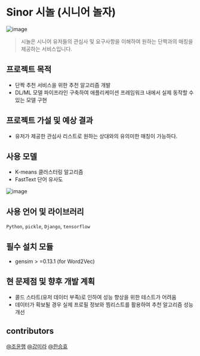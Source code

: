 # Sinor 시놀 (시니어 놀자)
![image](https://user-images.githubusercontent.com/47114771/169239895-f33f2038-e7cf-4e7f-a466-414088e74996.png)

> 시놀은 시니어 유저들의 관심사 및 요구사항을 이해하여 원하는 단짝과의 매칭을 제공하는 서비스입니다.

## 프로젝트 목적

- 단짝 추천 서비스을 위한 추천 알고리즘 개발
- DL/ML 모델 파이프라인 구축하여 애플리케이션 프레임워크 내에서 실제 동작할 수 있는 모델 구현

## 프로젝트 가설 및 예상 결과
- 유저가 제공한 관심사 리스트로 원하는 상대와의 유의미한 매칭이 가능하다. 

## 사용 모델

- K-means 클러스터링 알고리즘
- FastText 단어 유사도

![image](https://user-images.githubusercontent.com/47114771/169246078-49709fa2-a491-427e-ad2d-58754d486e27.png)


## 사용 언어 및 라이브러리 
`Python`, `pickle`, `Django`, `tensorflow`

## 필수 설치 모듈
- gensim > =0.13.1 (for Word2Vec)


## 현 문제점 및 향후 개발 계획

- 콜드 스타트(유저 데이터 부족)로 인하여 성능 향상을 위한 테스트가 어려움
- 데이터가 확보될 경우 실제 프로필 정보와 찜리스트를 활용하여 추천 알고리즘 성능 개선

## contributors
[@조윤행](https://github.com/yunhaeng)
[@강미라](https://github.com/onemira)
[@한승효](https://github.com/monzheld)
